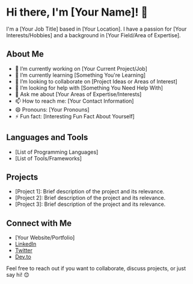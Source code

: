 # Hi there, I'm [Your Name]! 👋

I'm a [Your Job Title] based in [Your Location]. I have a passion for [Your Interests/Hobbies] and a background in [Your Field/Area of Expertise].

## About Me

- 🔭 I’m currently working on [Your Current Project/Job]
- 🌱 I’m currently learning [Something You're Learning]
- 👯 I’m looking to collaborate on [Project Ideas or Areas of Interest]
- 🤔 I’m looking for help with [Something You Need Help With]
- 💬 Ask me about [Your Areas of Expertise/Interests]
- 📫 How to reach me: [Your Contact Information]
- 😄 Pronouns: [Your Pronouns]
- ⚡ Fun fact: [Interesting Fun Fact About Yourself]

## Languages and Tools

- [List of Programming Languages]
- [List of Tools/Frameworks]

## Projects

- [Project 1]: Brief description of the project and its relevance.
- [Project 2]: Brief description of the project and its relevance.
- [Project 3]: Brief description of the project and its relevance.

## Connect with Me

- [Your Website/Portfolio]
- [LinkedIn](https://www.linkedin.com/in/your-profile)
- [Twitter](https://twitter.com/yourhandle)
- [Dev.to](https://dev.to/yourhandle)

Feel free to reach out if you want to collaborate, discuss projects, or just say hi! 😊


<!---
Eren-Yeager27/Eren-Yeager27 is a ✨ special ✨ repository because its `README.md` (this file) appears on your GitHub profile.
You can click the Preview link to take a look at your changes.
--->
